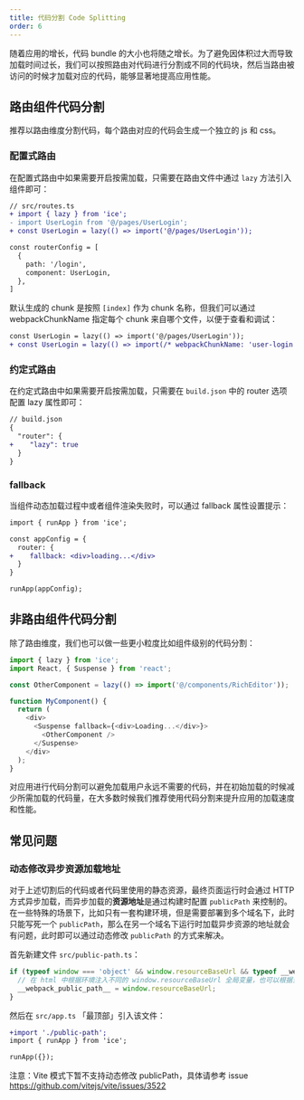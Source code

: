 ```yaml
---
title: 代码分割 Code Splitting
order: 6
---
```


随着应用的增长，代码 bundle 的大小也将随之增长。为了避免因体积过大而导致加载时间过长，我们可以按照路由对代码进行分割成不同的代码块，然后当路由被访问的时候才加载对应的代码，能够显著地提高应用性能。

## 路由组件代码分割

推荐以路由维度分割代码，每个路由对应的代码会生成一个独立的 js 和 css。

### 配置式路由

在配置式路由中如果需要开启按需加载，只需要在路由文件中通过 `lazy` 方法引入组件即可：

```diff
// src/routes.ts
+ import { lazy } from 'ice';
- import UserLogin from '@/pages/UserLogin';
+ const UserLogin = lazy(() => import('@/pages/UserLogin'));

const routerConfig = [
  {
    path: '/login',
    component: UserLogin,
  },
]
```

默认生成的 chunk 是按照 `[index]` 作为 chunk 名称，但我们可以通过 webpackChunkName 指定每个 chunk 来自哪个文件，以便于查看和调试：

```diff
const UserLogin = lazy(() => import('@/pages/UserLogin'));
+ const UserLogin = lazy(() => import(/* webpackChunkName: 'user-login' */'@/pages/UserLogin'));
```

### 约定式路由

在约定式路由中如果需要开启按需加载，只需要在 `build.json` 中的 router 选项配置 lazy 属性即可：

```diff
// build.json
{
  "router": {
+    "lazy": true
  }
}
```

### fallback

当组件动态加载过程中或者组件渲染失败时，可以通过 fallback 属性设置提示：

```diff
import { runApp } from 'ice';

const appConfig = {
  router: {
+    fallback: <div>loading...</div>
  }
}

runApp(appConfig);
```

## 非路由组件代码分割

除了路由维度，我们也可以做一些更小粒度比如组件级别的代码分割：

```ts
import { lazy } from 'ice';
import React, { Suspense } from 'react';

const OtherComponent = lazy(() => import('@/components/RichEditor'));

function MyComponent() {
  return (
    <div>
      <Suspense fallback={<div>Loading...</div>}>
        <OtherComponent />
      </Suspense>
    </div>
  );
}
```

对应用进行代码分割可以避免加载用户永远不需要的代码，并在初始加载的时候减少所需加载的代码量，在大多数时候我们推荐使用代码分割来提升应用的加载速度和性能。

## 常见问题

### 动态修改异步资源加载地址

对于上述切割后的代码或者代码里使用的静态资源，最终页面运行时会通过 HTTP 方式异步加载，而异步加载的**资源地址**是通过构建时配置 `publicPath` 来控制的。在一些特殊的场景下，比如只有一套构建环境，但是需要部署到多个域名下，此时只能写死一个 `publicPath`，那么在另一个域名下运行时加载异步资源的地址就会有问题，此时即可以通过动态修改 `publicPath` 的方式来解决。

首先新建文件 `src/public-path.ts`：

```js
if (typeof window === 'object' && window.resourceBaseUrl && typeof __webpack_public_path__ !== 'undefined')
  // 在 html 中根据环境注入不同的 window.resourceBaseUrl 全局变量，也可以根据当前域名等信息动态判断&设置
  __webpack_public_path__ = window.resourceBaseUrl;
}
```

然后在 `src/app.ts` 「最顶部」引入该文件：

```diff
+import './public-path';
import { runApp } from 'ice';

runApp({});
```

注意：Vite 模式下暂不支持动态修改 publicPath，具体请参考 issue https://github.com/vitejs/vite/issues/3522